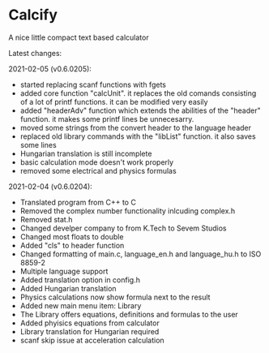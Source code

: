# Calcify
A nice little compact text based calculator

Latest changes:

2021-02-05 (v0.6.0205):
- started replacing scanf functions with fgets
- added core function "calcUnit". it replaces the old comands consisting of a lot of printf functions. it can be modified very easily
- added "headerAdv" function which extends the abilities of the "header" function. it makes some printf lines be unnecesarry.
- moved some strings from the convert header to the language header
- replaced old library commands with the "libList" function. it also saves some lines
- Hungarian translation is still incomplete
- basic calculation mode doesn't work properly
- removed some electrical and physics formulas

2021-02-04 (v0.6.0204):
- Translated program from C++ to C
- Removed the complex number functionality inlcuding complex.h
- Removed stat.h
- Changed develper company to from K.Tech to Sevem Studios
- Changed most floats to double
- Added "cls" to header function
- Changed formatting of main.c, language_en.h and language_hu.h to ISO 8859-2
- Multiple language support
- Added translation option in config.h
- Added Hungarian translation
- Physics calculations now show formula next to the result
- Added new main menu item: Library
- The Library offers equations, definitions and formulas to the user
- Added phyisics equations from calculator
- Library translation for Hungarian required
- scanf skip issue at acceleration calculation
